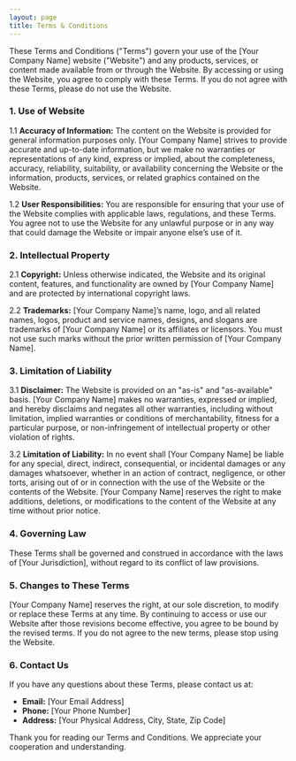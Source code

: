 ```yaml
---
layout: page
title: Terms & Conditions
---
```


These Terms and Conditions ("Terms") govern your use of the [Your Company Name] website ("Website") and any products, services, or content made available from or through the Website. By accessing or using the Website, you agree to comply with these Terms. If you do not agree with these Terms, please do not use the Website.

### 1. **Use of Website**

1.1 **Accuracy of Information:** The content on the Website is provided for general information purposes only. [Your Company Name] strives to provide accurate and up-to-date information, but we make no warranties or representations of any kind, express or implied, about the completeness, accuracy, reliability, suitability, or availability concerning the Website or the information, products, services, or related graphics contained on the Website.

1.2 **User Responsibilities:** You are responsible for ensuring that your use of the Website complies with applicable laws, regulations, and these Terms. You agree not to use the Website for any unlawful purpose or in any way that could damage the Website or impair anyone else’s use of it.

### 2. **Intellectual Property**

2.1 **Copyright:** Unless otherwise indicated, the Website and its original content, features, and functionality are owned by [Your Company Name] and are protected by international copyright laws.

2.2 **Trademarks:** [Your Company Name]’s name, logo, and all related names, logos, product and service names, designs, and slogans are trademarks of [Your Company Name] or its affiliates or licensors. You must not use such marks without the prior written permission of [Your Company Name].

### 3. **Limitation of Liability**

3.1 **Disclaimer:** The Website is provided on an "as-is" and "as-available" basis. [Your Company Name] makes no warranties, expressed or implied, and hereby disclaims and negates all other warranties, including without limitation, implied warranties or conditions of merchantability, fitness for a particular purpose, or non-infringement of intellectual property or other violation of rights.

3.2 **Limitation of Liability:** In no event shall [Your Company Name] be liable for any special, direct, indirect, consequential, or incidental damages or any damages whatsoever, whether in an action of contract, negligence, or other torts, arising out of or in connection with the use of the Website or the contents of the Website. [Your Company Name] reserves the right to make additions, deletions, or modifications to the content of the Website at any time without prior notice.

### 4. **Governing Law**

These Terms shall be governed and construed in accordance with the laws of [Your Jurisdiction], without regard to its conflict of law provisions.

### 5. **Changes to These Terms**

[Your Company Name] reserves the right, at our sole discretion, to modify or replace these Terms at any time. By continuing to access or use our Website after those revisions become effective, you agree to be bound by the revised terms. If you do not agree to the new terms, please stop using the Website.

### 6. **Contact Us**

If you have any questions about these Terms, please contact us at:

- **Email:** [Your Email Address]
- **Phone:** [Your Phone Number]
- **Address:** [Your Physical Address, City, State, Zip Code]

Thank you for reading our Terms and Conditions. We appreciate your cooperation and understanding.
